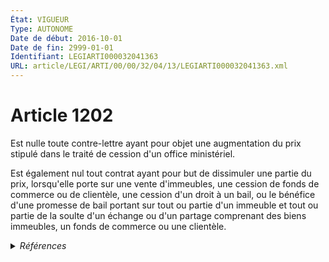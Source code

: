 ```yaml
---
État: VIGUEUR
Type: AUTONOME
Date de début: 2016-10-01
Date de fin: 2999-01-01
Identifiant: LEGIARTI000032041363
URL: article/LEGI/ARTI/00/00/32/04/13/LEGIARTI000032041363.xml
---
```


<h1>Article 1202</h1>

Est nulle toute contre-lettre ayant pour objet une augmentation du prix stipulé
dans le traité de cession d'un office ministériel.<br />

Est également nul tout contrat ayant pour but de dissimuler une partie du prix,
lorsqu'elle porte sur une vente d'immeubles, une cession de fonds de commerce ou
de clientèle, une cession d'un droit à un bail, ou le bénéfice d'une promesse de
bail portant sur tout ou partie d'un immeuble et tout ou partie de la soulte
d'un échange ou d'un partage comprenant des biens immeubles, un fonds de
commerce ou une clientèle.


<details>
  <summary><em>Références</em></summary>

  <h2>Articles faisant référence à l'article</h2>
  
  <ul>
    <li>
      <a href="https://legal.tricoteuses.fr//redirection/LEGIARTI000032006591?vers=git&vers=legifrance">Ordonnance n° 2016-131 du 10 février 2016 portant réforme du droit des contrats, du régime général et de la preuve des obligations - article 2 ENTIEREMENT_MODIF</a> MODIFIE source
    </li>
  </ul>
  
  <h2>Références faites par l'article</h2>
  
  <ul>
    <li>
      2016-02-10 MODIFIE cible <a href="https://legal.tricoteuses.fr//redirection/LEGIARTI000032006591?vers=git&vers=legifrance">Ordonnance n° 2016-131 du 10 février 2016 portant réforme du droit des contrats, du régime général et de la preuve des obligations - article 2 ENTIEREMENT_MODIF</a>
    </li>
    <li>
      2999-01-01 CONCORDANCE source <a href="https://legal.tricoteuses.fr//redirection/LEGIARTI000006437855?vers=git&vers=legifrance">Code civil - article 1321-1 AUTONOME ABROGE, en vigueur du 2006-01-01 au 2016-10-01</a>
    </li>
    <li>
      2999-01-01 CITATION cible <a href="https://legal.tricoteuses.fr//redirection/LEGIARTI000032042921?vers=git&vers=legifrance">Code général des impôts - article 864 AUTONOME VIGUEUR, en vigueur depuis le 2016-10-01</a>
    </li>
    <li>
      CODIFICATION source Loi 1804-02-07
    </li>
  </ul>
</details>
